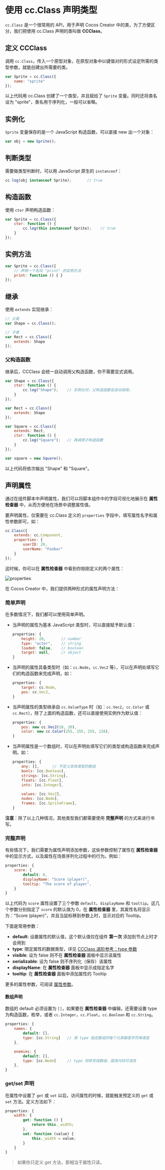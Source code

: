 # 使用 cc.Class 声明类型

`cc.Class` 是一个很常用的 API，用于声明 Cocos Creator 中的类，为了方便区分，我们把使用 cc.Class 声明的类叫做 **CCClass**。

## 定义 CCClass

调用 `cc.Class`，传入一个原型对象，在原型对象中以键值对的形式设定所需的类型参数，就能创建出所需要的类。

```javascript
var Sprite = cc.Class({
    name: "sprite"
});
```

以上代码用 cc.Class 创建了一个类型，并且赋给了 `Sprite` 变量。同时还将类名设为 "sprite"，类名用于序列化，一般可以省略。

## 实例化

`Sprite` 变量保存的是一个 JavaScript 构造函数，可以直接 new 出一个对象：

```javascript
var obj = new Sprite();
```

## 判断类型

需要做类型判断时，可以用 JavaScript 原生的 `instanceof`：

```javascript
cc.log(obj instanceof Sprite);       // true
```

## 构造函数

使用 `ctor` 声明构造函数：

```javascript
var Sprite = cc.Class({
    ctor: function () {
        cc.log(this instanceof Sprite);    // true
    }
});
```

## 实例方法

```javascript
var Sprite = cc.Class({
    // 声明一个名叫 "print" 的实例方法
    print: function () { }
});
```

## 继承

使用 `extends` 实现继承：

```javascript
// 父类
var Shape = cc.Class();

// 子类
var Rect = cc.Class({
    extends: Shape
});
```

### 父构造函数

继承后，CCClass 会统一自动调用父构造函数，你不需要显式调用。

```javascript
var Shape = cc.Class({
    ctor: function () {
        cc.log("Shape");    // 实例化时，父构造函数会自动调用，
    }
});

var Rect = cc.Class({
    extends: Shape
});

var Square = cc.Class({
    extends: Rect,
    ctor: function () {
        cc.log("Square");   // 再调用子构造函数
    }
});

var square = new Square();
```

以上代码将依次输出 "Shape" 和 "Square"。

## <a name="properties"></a>声明属性

通过在组件脚本中声明属性，我们可以将脚本组件中的字段可视化地展示在 **属性检查器** 中，从而方便地在场景中调整属性值。

要声明属性，仅需要在 cc.Class 定义的 `properties` 字段中，填写属性名字和属性参数即可，如：

```javascript
cc.Class({
    extends: cc.Component,
    properties: {
        userID: 20,
        userName: "Foobar"
    }
});
```

这时候，你可以在 **属性检查器** 中看到你刚刚定义的两个属性：

![properties](assets/properties-in-inspector.png)

在 Cocos Creator 中，我们提供两种形式的属性声明方法：

### 简单声明

在多数情况下，我们都可以使用简单声明。

- 当声明的属性为基本 JavaScript 类型时，可以直接赋予默认值：
     
    ```javascript
    properties: {
        height: 20,       // number
        type: "actor",    // string
        loaded: false,    // boolean
        target: null,     // object
    }
    ```

- 当声明的属性具备类型时（如：`cc.Node`，`cc.Vec2` 等），可以在声明处填写它们的构造函数来完成声明，如：

    ```javascript
    properties: {
        target: cc.Node,
        pos: cc.Vec2,
    }
    ```

- 当声明属性的类型继承自 `cc.ValueType` 时（如：`cc.Vec2`，`cc.Color` 或 `cc.Rect`），除了上面的构造函数，还可以直接使用实例作为默认值：

    ```javascript
    properties: {
        pos: new cc.Vec2(10, 20),
        color: new cc.Color(255, 255, 255, 128),
    }
    ```

- 当声明属性是一个数组时，可以在声明处填写它们的类型或构造函数来完成声明，如：
                
    ```javascript
    properties: {
        any: [],      // 不定义具体类型的数组
        bools: [cc.Boolean],
        strings: [cc.String],
        floats: [cc.Float],
        ints: [cc.Integer],
        
        values: [cc.Vec2],
        nodes: [cc.Node],
        frames: [cc.SpriteFrame],
    }
    ```

**注意**：除了以上几种情况，其他类型我们都需要使用 **完整声明** 的方式来进行书写。

### 完整声明

有些情况下，我们需要为属性声明添加参数，这些参数控制了属性在 **属性检查器** 中的显示方式，以及属性在场景序列化过程中的行为。例如：

```javascript
properties: {
    score: {
        default: 0,
        displayName: "Score (player)",
        tooltip: "The score of player",
    }
}
```

以上代码为 `score` 属性设置了三个参数 `default`、`displayName` 和 `tooltip`。这几个参数分别指定了 `score` 的默认值为 0，在 **属性检查器** 里，其属性名将显示为：“Score (player)”，并且当鼠标移到参数上时，显示对应的 Tooltip。

下面是常用参数：

- **default**: 设置属性的默认值，这个默认值仅在组件 **第一次** 添加到节点上时才会用到
- **type**: 限定属性的数据类型，详见 [CCClass 进阶参考：type 参数](reference/class.md#type)
- **visible**: 设为 false 则不在 **属性检查器** 面板中显示该属性
- **serializable**: 设为 false 则不序列化（保存）该属性
- **displayName**: 在 **属性检查器** 面板中显示成指定名字
- **tooltip**: 在 **属性检查器** 面板中添加属性的 Tooltip

更多的属性参数，可阅读 [属性参数](reference/attributes.md)。

#### 数组声明

数组的 default 必须设置为 `[]`，如果要在 **属性检查器** 中编辑，还需要设置 type 为构造函数，枚举，或者 `cc.Integer`，`cc.Float`，`cc.Boolean` 和 `cc.String`。

```javascript
properties: {
    names: {
        default: [],
        type: [cc.String]   // 用 type 指定数组的每个元素都是字符串类型
    },

    enemies: {
        default: [],
        type: [cc.Node]     // type 同样写成数组，提高代码可读性
    },
}
```

### get/set 声明

在属性中设置了 `get` 或 `set` 以后，访问属性的时候，就能触发预定义的 `get` 或 `set` 方法。定义方法如下：

```javascript
properties: {
    width: {
        get: function () {
            return this._width;
        },
        set: function (value) {
            this._width = value;
        }
    }
}
```

> 如果你只定义 get 方法，那相当于属性只读。<br>
